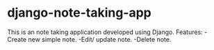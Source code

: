 # django-note-taking-app
This is an note taking application developed using Django.
Features:
-Create new simple note.
-Edit/ update note.
-Delete note.
